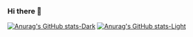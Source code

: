 ### Hi there 👋

[![Anurag's GitHub stats-Dark](https://github-readme-stats.vercel.app/api?username=Milad-Dehghani&show_icons=true&theme=dark#gh-dark-mode-only)](https://github.com/anuraghazra/github-readme-stats#gh-dark-mode-only)
[![Anurag's GitHub stats-Light](https://github-readme-stats.vercel.app/api?username=Milad-Dehghani&show_icons=true&theme=default#gh-light-mode-only)](https://github.com/anuraghazra/github-readme-stats#gh-light-mode-only)

